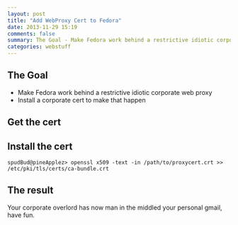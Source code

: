 ```yaml
---
layout: post
title: "Add WebProxy Cert to Fedora"
date: 2013-11-29 15:19
comments: false
summary: The Goal - Make Fedora work behind a restrictive idiotic corporate web proxy- Install a corporate cert to make that happen
categories: webstuff
---
```


## The Goal

- Make Fedora work behind a restrictive idiotic corporate web proxy
- Install a corporate cert to make that happen



## Get the cert

## Install the cert

~~~
spudBud@pineApplez> openssl x509 -text -in /path/to/proxycert.crt >> /etc/pki/tls/certs/ca-bundle.crt
~~~

## The result

Your corporate overlord has now man in the middled your personal gmail, have fun.